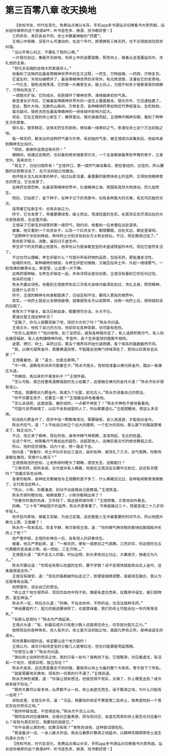 # 第三百零八章 改天换地
        【告知书友，时代在变化，免费站点难以长存，手机app多书源站点切换看书大势所趋，站长给你推荐的这个换源APP，听书音色多、换源、找书都好使！】
       三药并存，来历各自不同，命土中飘着神秘的“药雾”。
       王煊心中渐静，没有什么可激动的，在这个年代，即便拥有三株天药，也不见得能挡住现世纠错。
       “当以平常心对之，不要乱了我的心境。”
       一片银光划过，像是开天辟地，将命土中的迷雾驱散，照亮命土，接着从这里蔓延向外，洗礼他的全身。
       “郑元天采摘的这株大药真是惊人。”
       他看到了这株药在最高等精神世界中的生灭过程，一药生，万物枯竭，一药寂，万物复苏。
       它诞生时，天地似被劈开了，最高等精神世界的天穹外，有光雨洒落，浇灌在它的发芽地。
       一气化生，银色涟漪荡漾，它的第一片嫩芽生长，破土向上，方圆不知多少里都渐渐的寂静了，万物似死去了。
       一缕银光扩张，它的成长，宛若撑开了精神世界，演绎最原初的气息。
       直至漫长岁月后，它被最高等精神世界外的一道无上雷霆轰击，银光炸开，它迅速枯萎了。
       至此，整片大地，无数的山脉间，万物复苏，各种精神药草如雨后竹笋般冒出，生机勃勃。
       毫无疑问，银色天药在最高等精神的一块地域中影响力巨大。
       现在，它在王煊的命土新生了，嫩芽冒出，银光袅袅而起，王煊睁开精神天眼，看到了种种生灭的景象。
       很久后，银芽稳定，这株天药生机勃勃，缭绕着一缕原初之气，弥漫在命土这个万法初始之地。
       每一株天药，散发出的这种药气最为珍贵，有初始的气息，被王煊成功采集到后，他由肉身到精神无比灿烂。
       “郑武，谢谢你送我这株天药！”
       模糊间，他通过这株药，也似看到绝世强者郑元天，一个全身都披着黑色甲胄的男子，立身世外，投来目光！
       “易主了，已经归我所有！”王煊开口，第一缕药气被采集后，那些曾经的，过往的，所以朦胧的旧景都淡去了，在万法初始之地磨去。
       他开始关注九劫天莲的种子，经过仙浆浇灌，最重要的是两块命土的滋养，又得到他精神意志的贯注，它也发芽了。
       这株药也很恐怖，在最高等精神世界中，扎根精神之海，周围有庞然大物游动，历九劫而生。
       而后，它枯寂了，留下种子，在种子记下的场景中，似有各种莫大的灾难，有无可匹敌的天灾。
       连带着它在新生中，也有杀劫之力。
       终于，它也发芽了，带着蒙蒙绿意，破土而出，荡漾旺盛的生机，在其背后无尽深远处的大灾若隐若现，在这里共振。
       王煊采了它新生的绿芽的第一缕药气，隐约间，他看到一位老僧在远处望来。
       接着，他又看到一个白衣女子，以及一个红衣女子，都很朦胧，远在天边，朝这里凝视。
       “这颗种子涉及到释迦，两块药土分别涉及到女方士和女妖仙，不过，现在都成过往了。”
       那些影子暗淡，消散，最后归于虚无中。
       养生炉下的天药最让他意外，他早先以为是承载至宝的木盒或残留的木托，现在它居然复活了。
       不过也可以理解，养生炉是什么？可提升所有药物的品质，包括天药，更能激发活性。
       枯竭的木托，某种植物的根部，与养生炉密切接触，又被压在命土中，升起一缕缕雾气，一粒饱满的嫩芽长出，紫莹莹，让这里一片宁静。
       这株药很神秘，与养生炉挨在一起，并未浮现出昔日旧景，王煊没有看到它的任何过往。
       他采药功成！
       陈永杰露出讶色，他看到王煊居然先后三次有光自体内最深处划过，洗礼全身，照亮精神。
       这是什么状况？
       终于，王煊的精神与肉身都圆满了，已经压制不住，要闯入更高的境界中。
       其实，一块药土就足以支撑他破境，就像是陈永杰以前那样，动用一块药土后，很快就到采药后期了。
       老陈为了不破关，每次压制自身，都要想尽办法，头大不已。
       更遑论是王煊这种状况？
       “定路了，你马上就要突破了吧，找好大方向了吗？”陈永杰问道。
       王煊点头，他有了自己的方向，但却存在各种变数，也可能有危险。
       “你怎么选择的？”他问老陈，到了采药后，就有各种路可走了，有人选择积聚丹气，有人则去接受辐射，有人去构建精神内核，宇宙中，各个生命星球的路都不相同。
       迷雾、燃灯、命土、采药过后，第五个境界将开始分道扬镳，各个体系的路数截然不同。
       “我，以佛光凝聚金丹，我要佛道双修，不能踏足进佛门领域深处了，我怕以后真会去出家！”
       王煊看着他，道：“道士，也是出家啊。”
       “不一样，道教有的派系可娶妻生子。”陈永杰摇头，告知他准备以佛光炼金丹，踏出一条康庄大道。
       “你确信，炼出来的不是舍利子？”王煊怀疑。
       “怎么可能，我已经重练道教祖庭的无上经篇了，这是融合佛光的金丹大道！”陈永杰似乎很有信心。
       “而且，我要修出九颗金丹，练成九个元婴，前无古人。”陈永杰说着自己的想法。
       “你不仅要生孩子，还要生一窝？”王煊露出异色看着他。
       “怎么说话呢，这是结婴。被你说的，一点都不神圣了！”陈永杰神色不善地看着他。
       “可超凡世界崩塌了，以后不会有结婴的人了，列仙都要退化。”王煊提醒他，想这么多没用。
       别说结九颗金丹了，现世中连一颗都难成功，需要破板，进入逍遥游，才能结出金丹。
       陈永杰叹气，道：“人不给自己树立个远大的理想，一个宏大的目标，那么脚下的路就更难走了，缺乏动力。”
       不过，他又来了精神，现在的他，身体中精气神蒸腾，滚滚而起，无比的旺盛。
       在这个年代，他聚集丹气竟如此的猛烈，远超其他人，这确实是古代的绝世教祖之资。
       所以，他的信念很强，动力十足，想一路走下去。
       他问道：“我看你，命土中似乎划出三道光，由形到神，被洗礼了三次，血气蒸腾，你那肉身都在轰鸣，究竟什么情况？”
       王煊很简洁的告知，让老陈顿时瞪大了眼睛，感觉无言，这都能行？
       “三株天药，闻所未闻，古代或许有人瞒着，但是反正我没在古籍中见到过，这还有天理吗？”他着实有些出神。
       各家的秘库，各种经文都被他与王煊翻的差不多了，什么典籍没见过，各种秘闻都渐渐接触了，古代真没这种人。
       “所以，小陈，你要谦虚，别动不动就喊自己是教祖。”王煊笑道。
       陈永杰顿时瞪向他，咱俩谁飘了，小陈你都喊出来了？
       “你看你外面的肉身，又年轻了，我这是恭维你呢！”王煊努嘴，示意他向外看去。
       的确，“三十年”神秘因子的滋养，陈永杰更青春了，不再是接近三十，而是变成二十几岁的年轻人。
       他开启内景地，接着又突破，为自己定路，这些都是人生中最重要的时间节点，所以他提升寿元上限，又面嫩了！
       陈永杰一阵发呆后，恢复平静，再次审视王煊，道：“你的精气神浓郁的都快如狼烟般冲天而上了吧？”
       他严重怀疑，王煊的形神合一后，会有惊人的异象伴生。
       接着，他又严肃起来，道：“一株天药，便有一缕原初之气蒸腾，三药并存，你这很符合古代典籍的至高奥义啊。由一而始，三生万物……”
       王煊摇头道：“我不走古人的路，列仙证明，到头来依旧尘归尘，大幕熄灭，强者沦为凡人。”
       陈永杰建议道：“你现在有那么旺盛的生机，要不学我？说不定很快就能炼出无上金丹，这条路很适合你。”
       王煊没有接受，道：“现在的路都被列仙走过了，即便是细微调整，或者相互融合，我认为还是难有出路。”
       他想冒险，说出自己的想法。
       “命土这个地方很奇异，现实的血肉中找不到，像是有虚无而来，在飘渺中诞生，接引超物质，诞生神话。”
       陈永杰一怔，然后点头道：“的确，不在血肉中，不然的话，也没法栽种天药。”
       “神话要腐朽了，超凡的痕迹要抹除了，也就意味着，我们的命土可能会在一年内渐渐消失。”
       “有那么悲观吗？”陈永杰严肃起来。
       王煊点头道：“有，到最后或许只有极少数人还能保住命土，仅存部分超凡之力。”
       按照现在的各种体系，世人有共识，命土是万法初始之地，是超凡养命之所，是神话诞生的源头。
       现世真要纠错的话，肯定要让这个地方腐朽！
       王煊认为，或许只有持至宝的少数几人能够扛住，但也只能算是苟延残喘。
       “你想怎么做？”陈永杰问道。
       “类似命土这样的奇异之地，真的只有一处吗？我再找下去。它很飘渺，对应着虚无，有没有一个地方，很真实呢，独立存在？”
       陈永杰发呆，这还真是要走不同的路，要放弃以命土为基的整个大体系，等于放下了所有。
       “就是需要改天换地，现有的一切真的行不通了。”王煊说道。
       陈永杰神色凝重，道：“你虽让很有想法，但我觉得不现实，太难了，你上哪里去找？或许根本就不存在。”
       “既然大幕可以有多块，仙界都不止一处，命土由虚无而生，诞于飘渺之地，为什么只能有一处呢？”
       说到这里，王煊又补充，道：“况且，我要找的肯定不算是第二处命土，我希望找到一个真实存在的奇异之地。”
       “我持怀疑态度，不觉得还有。”陈永杰不怎么认同。
       “既然血肉对应着精神，白昼对应着黑夜，阴与阳对应，自虚无而来的命土是否也对应着什么？有较为真实的它，我要找的就是它。”
       “你不会是认真的吧，如果没有呢？”老陈告诫他，这种尝试很危险。
       “我准备试一试，一会儿破关的话，我会沿着那片飘渺之地猛冲，以精神天眼探索命土诞生的源头方向！”
       【告知书友，时代在变化，免费站点难以长存，手机app多书源站点切换看书大势所趋，站长给你推荐的这个换源APP，听书音色多、换源、找书都好使！】